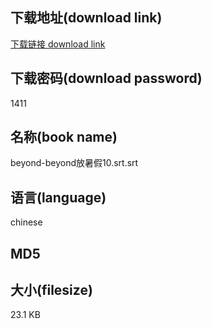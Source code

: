 ## 下载地址(download link)
[下载链接 download link](https://tutu365.netlify.app/?s=beyond-beyond%E6%94%BE%E6%9A%91%E5%81%8710.srt)

## 下载密码(download password)
1411

## 名称(book name)
beyond-beyond放暑假10.srt.srt

## 语言(language)
chinese

## MD5


## 大小(filesize)
23.1 KB
